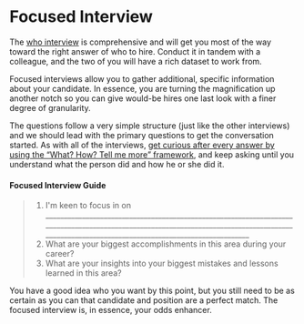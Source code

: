 # Focused Interview

The [who interview](who.md) is comprehensive and will get you most of the way toward the right answer of who to hire. Conduct it in tandem with a colleague, and the two of you will have a rich dataset to work from. 

Focused interviews allow you to gather additional, specific information about your candidate. In essence, you are turning the magnification up another notch so you can give would-be hires one last look with a finer degree of granularity.

The questions follow a very simple structure (just like the other interviews) and we should lead with the primary questions to get the conversation started. As with all of the interviews, [get curious after every answer by using the “What? How? Tell me more” framework](screening.md#getting-curious), and keep asking until you understand what the person did and how he or she did it.

#### Focused Interview Guide

> 1. I'm keen to focus in on  ________________________________________________________________________________________________________________________________________________________________________________________________
> 2. What are your biggest accomplishments in this area during your career?
> 3. What are your insights into your biggest mistakes and lessons learned in this area?

You have a good idea who you want by this point, but you still need to be as certain as you can that candidate and position are a perfect match. The focused interview is, in essence, your odds enhancer.